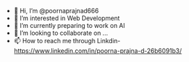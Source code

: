 - 👋 Hi, I’m @poornaprajnad666
- 👀 I’m interested in Web Development 
- 🌱 I’m currently preparing to work on AI
- 💞️ I’m looking to collaborate on ...
- 📫 How to reach me through Linkdin-  https://www.linkedin.com/in/poorna-prajna-d-26b6091b3/

<!---
poornaprajnad666/poornaprajnad666 is a ✨ special ✨ repository because its `README.md` (this file) appears on your GitHub profile.
You can click the Preview link to take a look at your changes.
--->
